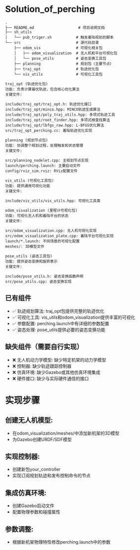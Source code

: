 # Solution_of_perching
```
.
├── README.md                    # 项目说明文档
├── sh_utils
│   └── pub_triger.sh           # 触发着陆规划的脚本
└── src                         # 源代码目录
    ├── odom_vis                # 可视化相关包
    │   ├── odom_visualization  # 无人机和平台可视化包
    │   └── pose_utils          # 姿态变换工具包
    ├── planning                # 规划包（主要节点）
    ├── traj_opt                # 轨迹优化包
    └── vis_utils               # 可视化工具包
```
```
traj_opt (轨迹优化包)
功能: 负责计算最优轨迹，包含核心优化算法
关键文件:

include/traj_opt/traj_opt.h: 轨迹优化接口
include/traj_opt/minco.hpp: MINCO轨迹生成算法
include/traj_opt/poly_traj_utils.hpp: 多项式轨迹工具
include/traj_opt/root_finder.hpp: 多项式根查找算法
include/traj_opt/lbfgs_raw.hpp: L-BFGS优化算法
src/traj_opt_perching.cc: 着陆轨迹优化实现
```
```
planning (规划节点包)
功能: 协调整个规划过程，处理触发和状态管理
关键文件:

src/planning_nodelet.cpp: 主规划节点实现
launch/perching.launch: 主要启动文件
config/rviz_sim.rviz: RViz配置文件
```
```
vis_utils (可视化工具包)
功能: 提供通用可视化功能
关键文件:

include/vis_utils/vis_utils.hpp: 可视化工具类

```
```
odom_visualization (里程计可视化包)
功能: 可视化无人机和着陆平台的状态
关键文件:

src/odom_visualization.cpp: 无人机可视化实现
src/odom_visualization_plate.cpp: 着陆平台可视化实现
launch/*.launch: 不同场景的可视化配置
meshes/: 3D模型文件
```
```
pose_utils (姿态工具包)
功能: 提供姿态变换和旋转表示
关键文件:

include/pose_utils.h: 姿态变换函数声明
src/pose_utils.cpp: 姿态变换实现
```
## 已有组件
- ✅ 轨迹规划算法: traj_opt包提供完整的轨迹优化
- ✅ 可视化工具: vis_utils和odom_visualization提供丰富的可视化
- ✅ 参数配置: perching.launch中有详细的参数配置
- ✅ 姿态处理: pose_utils提供必要的姿态变换功能
## 缺失组件（需要自行实现）
- ❌ 无人机动力学模型: 缺少特定机架的动力学模型
- ❌ 控制器: 缺少轨迹跟踪控制器
- ❌ 仿真环境: 缺少Gazebo或其他仿真环境集成
- ❌ 硬件接口: 缺少与实际硬件通信的接口
# 实现步骤
## 创建无人机模型:
- 在odom_visualization/meshes/中添加新机架的3D模型
- 为Gazebo创建URDF/SDF模型
## 实现控制器:
- 创建新包your_controller
- 实现订阅规划轨迹和发布控制命令的节点
## 集成仿真环境:
- 创建Gazebo启动文件
- 配置物理参数和碰撞属性
## 参数调整:
- 根据新机架物理特性修改perching.launch中的参数
















